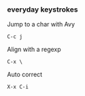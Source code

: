 ### everyday keystrokes

Jump to a char with Avy
```
C-c j
```

Align with a regexp
```
C-x \
```

Auto correct
```
X-x C-i
```
